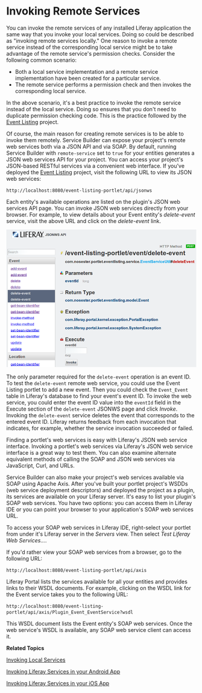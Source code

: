 # Invoking Remote Services [](id=invoking-remote-services)

You can invoke the remote services of any installed Liferay application the same
way that you invoke your local services. Doing so could be described as
"invoking remote services locally." One reason to invoke a remote service
instead of the corresponding local service might be to take advantage of the
remote service's permission checks. Consider the following common scenario:

- Both a local service implementation and a remote service implementation have
  been created for a particular service.
- The remote service performs a permission check and then invokes the
  corresponding local service.

In the above scenario, it's a best practice to invoke the remote service instead
of the local service. Doing so ensures that you don't need to duplicate
permission checking code. This is the practice followed by the
[Event Listing](https://github.com/liferay/liferay-docs/tree/master/develop/tutorials/tutorials-sdk-6.2-ga3/portlets/event-listing-portlet)
project.

Of course, the main reason for creating remote services is to be able to invoke
them remotely. Service Builder can expose your project's remote web services
both via a JSON API and via SOAP. By default, running Service Builder with
`remote-service` set to `true` for your entities generates a JSON web services
API for your project. You can access your project's JSON-based RESTful services
via a convenient web interface. If you've deployed the
[Event Listing](https://github.com/liferay/liferay-docs/tree/master/develop/tutorials/tutorials-sdk-6.2-ga3/portlets/event-listing-portlet)
project, visit the following URL to view its JSON web services:

    http://localhost:8080/event-listing-portlet/api/jsonws

Each entity's available operations are listed on the plugin's JSON web services
API page. You can invoke JSON web services directly from your browser. For
example, to view details about your Event entity's *delete-event* service, visit
the above URL and click on the *delete-event* link. 

![Figure 1: You'll see a page displaying the name of the service method, its required parameters, its return type, possible exceptions it can throw, and a form for entering its parameters.](../../images/invoking-sb-generated-json-ws.png)

The only parameter required for the `delete-event` operation is an event ID. To
test the `delete-event` remote web service, you could use the Event Listing
portlet to add a new event. Then you could check the `Event_Event` table in
Liferay's database to find your event's event ID. To invoke the web service, you
could enter the event ID value into the `eventId` field in the Execute section
of the `delete-event` JSONWS page and click *Invoke*. Invoking the
`delete-event` service deletes the event that corresponds to the entered event
ID. Liferay returns feedback from each invocation that indicates, for example,
whether the service invocation succeeded or failed.

Finding a portlet's web services is easy with Liferay's JSON web service
interface. Invoking a portlet's web services via Liferay's JSON web service
interface is a great way to test them. You can also examine alternate equivalent
methods of calling the SOAP and JSON web services via JavaScript, Curl, and
URLs.

Service Builder can also make your project's web services available via SOAP
using Apache Axis. After you've built your portlet project's WSDDs (web service
deployment descriptors) and deployed the project as a plugin, its services are
available on your Liferay server. It's easy to list your plugin's SOAP web
services. You have two options: you can access them in Liferay IDE or you can
point your browser to your application's SOAP web services URL.

To access your SOAP web services in Liferay IDE, right-select your portlet from
under it's Liferay server in the *Servers* view. Then select *Test Liferay Web
Services...*.

If you'd rather view your SOAP web services from a browser, go to the following
URL: 

    http://localhost:8080/event-listing-portlet/api/axis

Liferay Portal lists the services available for all your entities and provides
links to their WSDL documents. For example, clicking on the WSDL link for the
Event service takes you to the following URL: 

    http://localhost:8080/event-listing-portlet/api/axis/Plugin_Event_EventService?wsdl 

This WSDL document lists the Event entity's SOAP web services. Once the web
service's WSDL is available, any SOAP web service client can access it. 

**Related Topics**

[Invoking Local Services](develop/tutorials/-/knowledge_base/6-2/invoking-local-services)

[Invoking Liferay Services in your Android App](develop/tutorials/-/knowledge_base/6-2/invoking-liferay-services-in-your-android-app)

[Invoking Liferay Services in your iOS App](/develop/tutorials/-/knowledge_base/6-2/invoking-liferay-services-in-your-ios-app)
